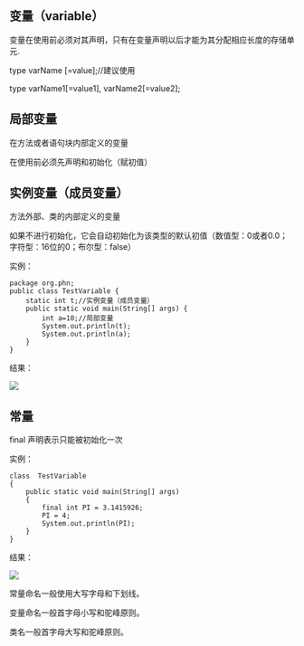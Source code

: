变量（variable）
-
变量在使用前必须对其声明，只有在变量声明以后才能为其分配相应长度的存储单元.

type varName [=value];//建议使用

type varName1[=value1], varName2[=value2];


局部变量
-
在方法或者语句块内部定义的变量

在使用前必须先声明和初始化（赋初值）


实例变量（成员变量）
-
方法外部、类的内部定义的变量

如果不进行初始化，它会自动初始化为该类型的默认初值（数值型：0或者0.0；字符型：16位的0；布尔型：false）

实例：

	package org.phn;
	public class TestVariable {
		static int t;//实例变量（成员变量）
		public static void main(String[] args) {
			int a=10;//局部变量
			System.out.println(t);
			System.out.println(a);
		}
	}

结果：

![](http://i.imgur.com/IcJYurC.png)

常量
-
final 声明表示只能被初始化一次

实例：

	class  TestVariable
	{
		public static void main(String[] args) 
		{
			final int PI = 3.1415926;
			PI = 4;
			System.out.println(PI);
		}
	}

结果：

![](http://i.imgur.com/RIDCAFr.png)


常量命名一般使用大写字母和下划线。

变量命名一般首字母小写和驼峰原则。

类名一般首字母大写和驼峰原则。





